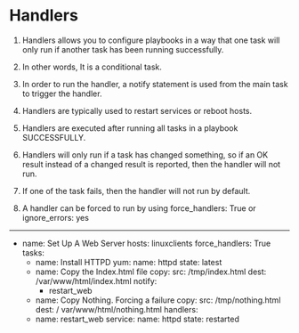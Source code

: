 # Handlers

1. Handlers allows you to configure playbooks in a way that one task will only run if another task has been running successfully.

2. In other words, It is a conditional task.

3. In order to run the handler, a notify statement is used from the main task to trigger the handler.

4. Handlers are typically used to restart services or reboot hosts.

5. Handlers are executed after running all tasks in a playbook SUCCESSFULLY.

6. Handlers will only run if a task has changed something, so if an OK result instead of a changed result is reported, then the handler will not run.

7. If one of the task fails, then the handler will not run by default. 

8. A handler can be forced to run by using force_handlers: True or ignore_errors: yes

---
- name: Set Up A Web Server
  hosts: linuxclients
  force_handlers: True
  tasks:
    - name: Install HTTPD
      yum:
        name: httpd
        state: latest
    - name: Copy the Index.html file
      copy:
        src: /tmp/index.html
        dest: /var/www/html/index.html
      notify:
        - restart_web
    - name: Copy Nothing. Forcing a failure
      copy:
        src: /tmp/nothing.html
        dest: / var/www/html/nothing.html
  handlers:
    - name: restart_web
      service:
        name: httpd
        state: restarted

